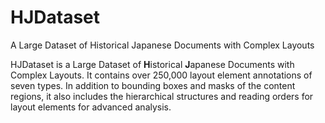 # HJDataset
A Large Dataset of Historical Japanese Documents with Complex Layouts

HJDataset is a Large Dataset of **H**istorical **J**apanese Documents with Complex Layouts. It contains over 250,000 layout element annotations of seven types. In addition to bounding boxes and masks of the content regions, it also includes the hierarchical structures and reading orders for layout elements for advanced analysis. 
